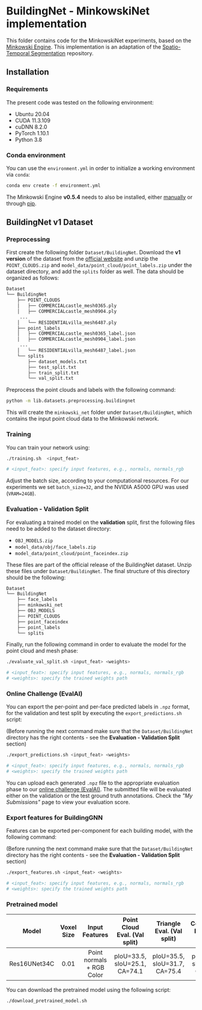 # BuildingNet - MinkowskiNet implementation

This folder contains code for the MinkowskiNet experiments, based on the [Minkowski Engine](https://github.com/NVIDIA/MinkowskiEngine).
This implementation is an adaptation of the  [Spatio-Temporal Segmentation](https://github.com/chrischoy/SpatioTemporalSegmentation)
repository.

## Installation

### Requirements
The present code was tested on the following environment:

- Ubuntu 20.04
- CUDA 11.3.109
- cuDNN 8.2.0
- PyTorch 1.10.1
- Python 3.8

### Conda environment
You can use the ```environment.yml``` in order to initialize a working environment via ```conda```:
```bash
conda env create -f environment.yml
```
The Minkowski Engine **v0.5.4** needs to also be installed, either [manually](https://github.com/NVIDIA/MinkowskiEngine)
or through [pip](https://pypi.org/project/MinkowskiEngine/).

## BuildingNet v1 Dataset

### Preprocessing

First create the following folder ```Dataset/BuildingNet```. Download the **v1 version** of the dataset from the [official website](https://buildingnet.org/)
and unzip the ```POINT_CLOUDS.zip``` and ```model_data/point_cloud/point_labels.zip``` under the dataset
directory, and add the ```splits``` folder as well. The data should be organized as follows:

```bash
Dataset
└── BuildingNet
    ├── POINT_CLOUDS
    │   ├── COMMERCIALcastle_mesh0365.ply
    │   ├── COMMERCIALcastle_mesh0904.ply
     ...
    │   └── RESIDENTIALvilla_mesh6487.ply
    ├── point_labels
    │   ├── COMMERCIALcastle_mesh0365_label.json
    │   ├── COMMERCIALcastle_mesh0904_label.json
     ...
    │   └── RESIDENTIALvilla_mesh6487_label.json
    └── splits
        ├── dataset_models.txt
        ├── test_split.txt
        ├── train_split.txt
        └── val_split.txt

```

Preprocess the point clouds and labels with the following command:
```bash
python -m lib.datasets.preprocessing.buildingnet
```
This will create the ```minkowski_net``` folder under ```Dataset/BuildingNet```, which contains the
input point cloud data to the Minkowski network.

### Training
You can train your network using:
```bash
./training.sh  <input_feat>

# <input_feat>: specify input features, e.g., normals, normals_rgb
```

Adjust the batch size, according to your computational resources. For our experiments we set ```batch_size=32```, and
the NVIDIA A5000 GPU was used (```VRAM=24GB```). 

### Evaluation - Validation Split
For evaluating a trained model on the **validation** split, first the following files need to be added to the dataset directory:

- ```OBJ_MODELS.zip```
- ```model_data/obj/face_labels.zip```
- ```model_data/point_cloud/point_faceindex.zip```

These files are part of the official release of the BuildingNet dataset. Unzip these files under ```Dataset/BuildingNet```.
The final structure of this directory should be the following:

```bash
Dataset
└── BuildingNet
    ├── face_labels
    ├── minkowski_net
    ├── OBJ_MODELS
    ├── POINT_CLOUDS
    ├── point_faceindex
    ├── point_labels 
    └── splits
```
Finally, run the following command in order to evaluate the model for the point cloud and mesh phase:

```bash
./evaluate_val_split.sh <input_feat> <weights>

# <input_feat>: specify input features, e.g., normals, normals_rgb
# <weights>: specify the trained weights path
```

### Online Challenge (EvalAI)
You can export the per-point and per-face predicted labels in `.npz` format, for the validation and test split by 
executing the `export_predictions.sh` script:

(Before running the next command make sure that the `Dataset/BuildingNet` directory has the right contents - see the
**Evaluation - Validation Split** section)

```bash
./export_predictions.sh <input_feat> <weights>

# <input_feat>: specify input features, e.g., normals, normals_rgb
# <weights>: specify the trained weights path
```

You can upload each generated `.npz` file to the appropriate evaluation phase to our [online challenge (EvalAI)](https://eval.ai/web/challenges/challenge-page/1938/overview).
The submitted file will be evaluated either on the validation or the test ground truth annotations. Check the *"My Submissions"* 
page to view your evaluation score.

### Export features for BuildingGNN

Features can be exported per-component for each building model, with the following command:

(Before running the next command make sure that the `Dataset/BuildingNet` directory has the right contents - see the
**Evaluation - Validation Split** section)

```bash
./export_features.sh <input_feat> <weights>

# <input_feat>: specify input features, e.g., normals, normals_rgb
# <weights>: specify the trained weights path
```

### Pretrained model

|    Model     | Voxel Size |      Input Features       | Point Cloud Eval. (Val split) |  Triangle Eval. (Val split)   |   Component Eval. (Val split)   | Link   |
|:------------:|:----------:|:-------------------------:|:-----------------------------:|:-----------------------------:|:-------------------------------:|:------:|
| Res16UNet34C |    0.01    | Point normals + RGB Color | pIoU=33.5, sIoU=25.1, CA=74.1 | pIoU=35.5, sIoU=31.7, CA=75.4 | pIoU=39.8, sIoU=47.0, CA=79.4 |[download](https://drive.google.com/file/d/1DhUAKPlrEVickIOQ37gLYoYR0VeZsSps/view?usp=share_link) |

You can download the pretrained model using the following script:

```bash
./download_pretrained_model.sh
```